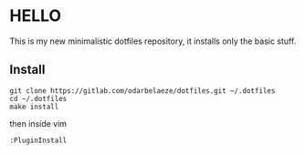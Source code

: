 HELLO
=====

This is my new minimalistic dotfiles repository, it installs only the
basic stuff.

Install
-------

    git clone https://gitlab.com/odarbelaeze/dotfiles.git ~/.dotfiles
    cd ~/.dotfiles
    make install
    
then inside vim

    :PluginInstall
